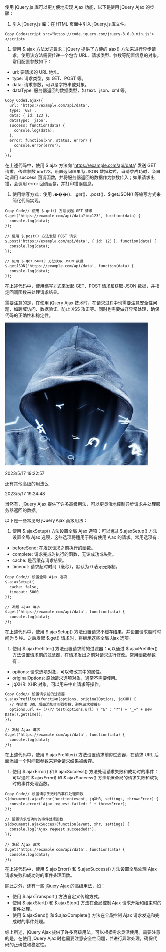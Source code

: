 使用 jQuery.js 库可以更方便地实现 Ajax 功能，以下是使用 jQuery Ajax 的步骤：

1.  引入 jQuery.js 库：在 HTML 页面中引入 jQuery.js 库文件。

```
Copy Code<script src="https://code.jquery.com/jquery-3.6.0.min.js"></script>

```

1.  使用 \$.ajax 方法发送请求：jQuery 提供了方便的 ajax() 方法来进行异步请求，使用该方法需要传递一个包含 URL、请求类型、参数等配置信息的对象。常用配置参数如下：

*   url: 要请求的 URL 地址。
*   type: 请求类型，如 GET、POST 等。
*   data: 请求参数，可以是字符串或对象。
*   dataType: 服务器返回的数据类型，如 text、json、xml 等。

```
Copy Code$.ajax({
  url: 'https://example.com/api/data',
  type: 'GET',
  data: { id: 123 },
  dataType: 'json',
  success: function(data) {
    console.log(data);
  },
  error: function(xhr, status, error) {
    console.error(error);
  }
});

```

在上述代码中，使用 \$.ajax 方法向 '<https://example.com/api/data>' 发送 GET 请求，传递参数 id=123，设置返回结果为 JSON 数据格式。当请求成功时，会自动调用 success 回调函数，并将服务器返回的数据作为参数传入；如果请求出错，会调用 error 回调函数，并打印错误信息。

1.  使用缩写方式：使用 .���()、.*get*()、.post()、\$.getJSON() 等缩写方式来简化代码实现。

```
Copy Code// 使用 $.get() 方法发起 GET 请求
$.get('https://example.com/api/data?id=123', function(data) {
  console.log(data);
});

// 使用 $.post() 方法发起 POST 请求
$.post('https://example.com/api/data', { id: 123 }, function(data) {
  console.log(data);
});

// 使用 $.getJSON() 方法获取 JSON 数据
$.getJSON('https://example.com/api/data', function(data) {
  console.log(data);
});

```

在上述代码中，使用缩写方式来发起 GET、POST 请求和获取 JSON 数据，并指定回调函数来处理请求结果。

需要注意的是，在使用 jQuery Ajax 技术时，在请求过程中也需要注意安全性问题，如跨域访问、数据验证、防止 XSS 攻击等。同时也需要做好异常处理，确保代码的正确性和稳定性。

![](https://raw.githubusercontent.com/Chanzhaoyu/chatgpt-web/main/src/assets/avatar.jpg)

2023/5/17 19:22:57

还有其他高级的用法么

2023/5/17 19:24:48

当然有，jQuery Ajax 提供了许多高级用法，可以更灵活地控制异步请求并处理服务器返回的数据。

以下是一些常见的 jQuery Ajax 高级用法：

1.  使用 \$.ajaxSetup() 方法设置全局 Ajax 选项：可以通过 \$.ajaxSetup() 方法设置全局 Ajax 选项，这些选项将适用于所有使用 Ajax 的请求。常用选项有：

*   beforeSend: 在发送请求之前执行的函数。
*   complete: 请求完成时执行的函数，无论成功或失败。
*   cache: 是否缓存请求结果。
*   timeout: 请求超时时间（毫秒），默认为 0 表示无限制。

```
Copy Code// 设置全局 Ajax 选项
$.ajaxSetup({
  cache: false,
  timeout: 5000
});

// 发起 Ajax 请求
$.get('https://example.com/api/data', function(data) {
  console.log(data);
});

```

在上述代码中，使用 \$.ajaxSetup() 方法设置请求不缓存结果，并设置请求超时时间为 5 秒。之后发起 \$.get() 请求时，将继承这些全局 Ajax 选项。

1.  使用 \$.ajaxPrefilter() 方法设置请求前的过滤器：可以通过 \$.ajaxPrefilter() 方法设置请求前的过滤器，在请求发出之前对请求进行修改。常用函数参数有：

*   options: 请求选项对象，可以修改其中的属性。
*   originalOptions: 原始请求选项对象，通常不需要使用。
*   jqXHR: XHR 对象，可以用来中止请求等操作。

```
Copy Code// 设置请求前的过滤器
$.ajaxPrefilter(function(options, originalOptions, jqXHR) {
  // 在请求 URL 后面添加时间戳参数，避免请求被缓存
  options.url += (/\?/.test(options.url) ? "&" : "?") + "_=" + new Date().getTime();
});

// 发起 Ajax 请求
$.get('https://example.com/api/data', function(data) {
  console.log(data);
});

```

在上述代码中，使用 \$.ajaxPrefilter() 方法设置请求前的过滤器，在请求 URL 后面添加一个时间戳参数来避免请求结果被缓存。

1.  使用 \$.ajaxError() 和 \$.ajaxSuccess() 方法处理请求失败和成功时的事件：可以通过 \$.ajaxError() 和 \$.ajaxSuccess() 方法设置全局的请求失败和成功时的事件处理函数。

```
Copy Code// 设置请求失败时的事件处理函数
$(document).ajaxError(function(event, jqXHR, settings, thrownError) {
  console.error('Ajax request failed: ' + thrownError);
});

// 设置请求成功时的事件处理函数
$(document).ajaxSuccess(function(event, xhr, settings) {
  console.log('Ajax request succeeded!');
});

// 发起 Ajax 请求
$.get('https://example.com/api/data', function(data) {
  console.log(data);
});

```

在上述代码中，使用 \$.ajaxError() 和 \$.ajaxSuccess() 方法设置全局处理 Ajax 请求失败和成功时的事件处理函数。

除此之外，还有一些 jQuery Ajax 的高级用法，如：

*   使用 \$.ajaxTransport() 方法自定义传输方式。
*   使用 \$.ajaxStart() 和 \$.ajaxStop() 方法在全局控制 Ajax 请求开始和结束时的事件处理。
*   使用 \$.ajaxSend() 和 \$.ajaxComplete() 方法在全局控制 Ajax 请求发送和完成时的事件处理。

综上所述，jQuery Ajax 提供了许多高级用法，可以根据需求灵活使用。需要注意的是，在使用 jQuery Ajax 时也需要注意安全性问题，并进行异常处理，确保代码的正确性和稳定性。
